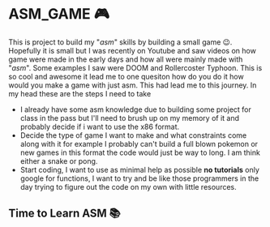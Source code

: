 # ASM_GAME 🎮

This is project to build my "*asm*" skills by building a small game 😉. Hopefully it is small but I was recently on Youtube and saw videos on how game were made in the early days and how all were mainly made with "*asm*". Some examples I saw were DOOM and Rollercoster Typhoon. This is so cool and awesome it lead me to one quesiton how do you do it how would you make a game with just asm. This had lead me to this journey. In my head these are the steps I need to take
 * I already have some asm knowledge due to building some project for class in the pass but I'll need to brush up on my memory of it and probably decide if i want to use the x86 format.
 * Decide the type of game I want to make and what constraints come along with it for example I probably can't build a full blown pokemon or new games in this format the code would just be way to long. I am think either a snake or pong.
 * Start coding, I want to use as minimal help as possible **no tutorials** only google for functions, I want to try and be like those programmers in the day trying to figure out the code on my own with little resources.

## Time to Learn ASM 📚 

